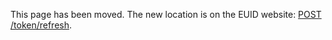 This page has been moved. The new location is on the EUID website: [POST /token/refresh](https://euid.eu/docs/endpoints/post-token-refresh).
